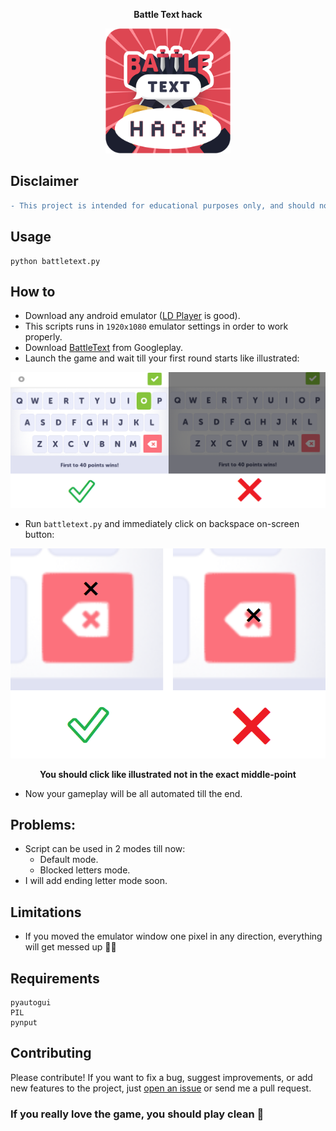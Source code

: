 **<p align="center">Battle Text hack</p>**

<p align="center">
  <img width="200" height="200" src="https://github.com/elmoiv/battletexthack/blob/master/assests/icon.png">
</p>

## Disclaimer
```diff
- This project is intended for educational purposes only, and should not be substituted for unfair play -
```
## Usage
```batch
python battletext.py
```
## How to
  - Download any android emulator ([LD Player](https://encdn.ldmnq.com/download/en/LDPlayer_ens_3020_ld.exe) is good).
  - This scripts runs in `1920x1080` emulator settings in order to work properly.
  - Download [BattleText](https://play.google.com/store/apps/details?id=com.randomlogicgames.battletext&hl=en) from Googleplay.
  - Launch the game and wait till your first round starts like illustrated:
  
<p align="center">
  <img src="https://github.com/elmoiv/battletexthack/blob/master/assests/example.png">
</p>

  - Run `battletext.py` and immediately click on backspace on-screen button:

<p align="center">
  <img src="https://github.com/elmoiv/battletexthack/blob/master/assests/example%202.png">
</p>

**<p align="center">You should click like illustrated not in the exact middle-point</p>**

  - Now your gameplay will be all automated till the end.
  
## Problems:
  - Script can be used in 2 modes till now:
      * Default mode.
      * Blocked letters mode.
  - I will add ending letter mode soon.
## Limitations
- If you moved the emulator window one pixel in any direction, everything will get messed up 🤷‍♀️
## Requirements
  ```
pyautogui
PIL
pynput
  ```
## Contributing
Please contribute! If you want to fix a bug, suggest improvements, or add new features to the project, just [open an issue](https://github.com/elmoiv/battletext/issues) or send me a pull request.

### If you really love the game, you should play clean 🙂
